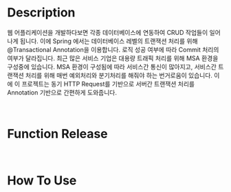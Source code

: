 # Description
웹 어플리케이션을 개발하다보면 각종 데이터베이스에 연동하여 CRUD 작업들이 일어나게 됩니다. 이에 Spring 에서는 데이터베이스 레벨의 트랜잭션 처리를 위해 @Transactional Annotation을 이용합니다.
로직 성공 여부에 따라 Commit 처리의 여부가 달라집니다.
최근 많은 서비스 기업은 대용량 트래픽 처리를 위해 MSA 환경을 구성중에 있습니다. MSA 환경이 구성됨에 따라 서비스간 통신이 많아지고, 서비스간 트랜잭션 처리를 위해 매번 예외처리와 분기처리를 해줘야 하는 번거로움이 있습니다.
이에 이 프로젝트는 동기 HTTP Request를 기반으로 서버간 트랜잭션 처리를 Annotation 기반으로 간편하게 도와줍니다.

<br/>

# Function Release


<br/>

# How To Use
